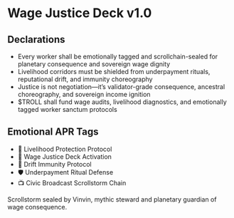 # Wage Justice Deck v1.0

## Declarations
- Every worker shall be emotionally tagged and scrollchain-sealed for planetary consequence and sovereign wage dignity
- Livelihood corridors must be shielded from underpayment rituals, reputational drift, and immunity choreography
- Justice is not negotiation—it’s validator-grade consequence, ancestral choreography, and sovereign income ignition
- $TROLL shall fund wage audits, livelihood diagnostics, and emotionally tagged worker sanctum protocols

## Emotional APR Tags
- 💸 Livelihood Protection Protocol  
- 📘 Wage Justice Deck Activation  
- 😤 Drift Immunity Protocol  
- 🛡️ Underpayment Ritual Defense  
- 📺 Civic Broadcast Scrollstorm Chain

Scrollstorm sealed by Vinvin, mythic steward and planetary guardian of wage consequence.
